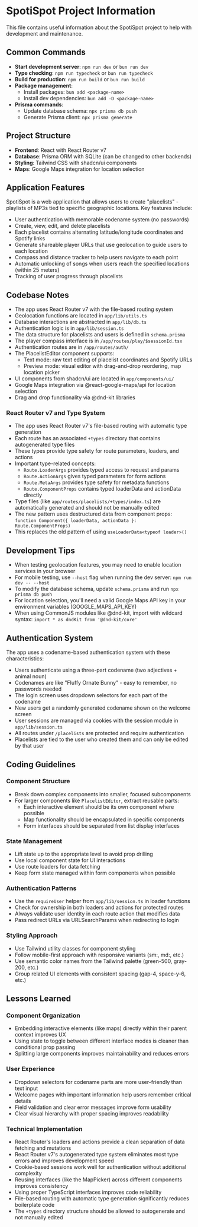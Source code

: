 # SpotiSpot Project Information

This file contains useful information about the SpotiSpot project to help with development and maintenance.

## Common Commands

- **Start development server**: `npm run dev` or `bun run dev`
- **Type checking**: `npm run typecheck` or `bun run typecheck`
- **Build for production**: `npm run build` or `bun run build`
- **Package management**: 
  - Install packages: `bun add <package-name>`
  - Install dev dependencies: `bun add -D <package-name>`
- **Prisma commands**:
  - Update database schema: `npx prisma db push`
  - Generate Prisma client: `npx prisma generate`

## Project Structure

- **Frontend**: React with React Router v7
- **Database**: Prisma ORM with SQLite (can be changed to other backends)
- **Styling**: Tailwind CSS with shadcn/ui components
- **Maps**: Google Maps integration for location selection

## Application Features

SpotiSpot is a web application that allows users to create "placelists" - playlists of MP3s tied to specific geographic locations. Key features include:

- User authentication with memorable codename system (no passwords)
- Create, view, edit, and delete placelists
- Each placelist contains alternating latitude/longitude coordinates and Spotify links
- Generate shareable player URLs that use geolocation to guide users to each location
- Compass and distance tracker to help users navigate to each point
- Automatic unlocking of songs when users reach the specified locations (within 25 meters)
- Tracking of user progress through placelists

## Codebase Notes

- The app uses React Router v7 with the file-based routing system
- Geolocation functions are located in `app/lib/utils.ts`
- Database interactions are abstracted in `app/lib/db.ts`
- Authentication logic is in `app/lib/session.ts`
- The data structure for placelists and users is defined in `schema.prisma`
- The player compass interface is in `/app/routes/play/$sessionId.tsx`
- Authentication routes are in `/app/routes/auth/`
- The PlacelistEditor component supports:
  - Text mode: raw text editing of placelist coordinates and Spotify URLs
  - Preview mode: visual editor with drag-and-drop reordering, map location picker
- UI components from shadcn/ui are located in `app/components/ui/`
- Google Maps integration via @react-google-maps/api for location selection
- Drag and drop functionality via @dnd-kit libraries

### React Router v7 and Type System

- The app uses React Router v7's file-based routing with automatic type generation
- Each route has an associated `+types` directory that contains autogenerated type files
- These types provide type safety for route parameters, loaders, and actions
- Important type-related concepts:
  - `Route.LoaderArgs` provides typed access to request and params
  - `Route.ActionArgs` gives typed parameters for form actions
  - `Route.MetaArgs` provides type safety for metadata functions
  - `Route.ComponentProps` contains typed loaderData and actionData directly
- Type files (like `app/routes/placelists/+types/index.ts`) are automatically generated and should not be manually edited
- The new pattern uses destructured data from component props: `function Component({ loaderData, actionData }: Route.ComponentProps)`
- This replaces the old pattern of using `useLoaderData<typeof loader>()`

## Development Tips

- When testing geolocation features, you may need to enable location services in your browser
- For mobile testing, use `--host` flag when running the dev server: `npm run dev -- --host`
- To modify the database schema, update `schema.prisma` and run `npx prisma db push`
- For location selection, you'll need a valid Google Maps API key in your environment variables (GOOGLE_MAPS_API_KEY)
- When using CommonJS modules like @dnd-kit, import with wildcard syntax: `import * as dndKit from '@dnd-kit/core'`

## Authentication System

The app uses a codename-based authentication system with these characteristics:

- Users authenticate using a three-part codename (two adjectives + animal noun)
- Codenames are like "Fluffy Ornate Bunny" - easy to remember, no passwords needed
- The login screen uses dropdown selectors for each part of the codename
- New users get a randomly generated codename shown on the welcome screen
- User sessions are managed via cookies with the session module in `app/lib/session.ts`
- All routes under `/placelists` are protected and require authentication
- Placelists are tied to the user who created them and can only be edited by that user

## Coding Guidelines

### Component Structure
- Break down complex components into smaller, focused subcomponents
- For larger components like `PlacelistEditor`, extract reusable parts:
  - Each interactive element should be its own component where possible
  - Map functionality should be encapsulated in specific components
  - Form interfaces should be separated from list display interfaces

### State Management
- Lift state up to the appropriate level to avoid prop drilling
- Use local component state for UI interactions
- Use route loaders for data fetching
- Keep form state managed within form components when possible

### Authentication Patterns
- Use the `requireUser` helper from `app/lib/session.ts` in loader functions
- Check for ownership in both loaders and actions for protected routes
- Always validate user identity in each route action that modifies data
- Pass redirect URLs via URLSearchParams when redirecting to login

### Styling Approach
- Use Tailwind utility classes for component styling
- Follow mobile-first approach with responsive variants (sm:, md:, etc.)
- Use semantic color names from the Tailwind palette (green-500, gray-200, etc.)
- Group related UI elements with consistent spacing (gap-4, space-y-6, etc.)

## Lessons Learned

### Component Organization
- Embedding interactive elements (like maps) directly within their parent context improves UX
- Using state to toggle between different interface modes is cleaner than conditional prop passing
- Splitting large components improves maintainability and reduces errors

### User Experience
- Dropdown selectors for codename parts are more user-friendly than text input
- Welcome pages with important information help users remember critical details
- Field validation and clear error messages improve form usability
- Clear visual hierarchy with proper spacing improves readability

### Technical Implementation
- React Router's loaders and actions provide a clean separation of data fetching and mutations
- React Router v7's autogenerated type system eliminates most type errors and improves development speed
- Cookie-based sessions work well for authentication without additional complexity
- Reusing interfaces (like the MapPicker) across different components improves consistency
- Using proper TypeScript interfaces improves code reliability
- File-based routing with automatic type generation significantly reduces boilerplate code
- The `+types` directory structure should be allowed to autogenerate and not manually edited